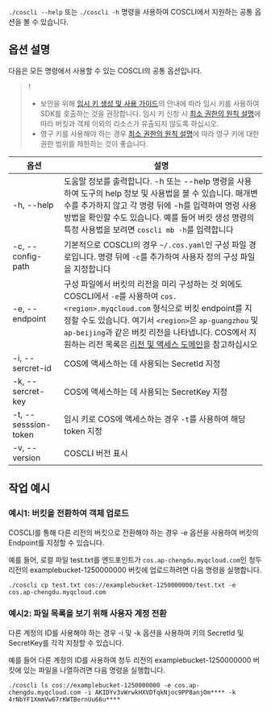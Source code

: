 `./coscli --help` 또는 `./coscli -h` 명령을 사용하여 COSCLI에서 지원하는 공통 옵션을 볼 수 있습니다.

## 옵션 설명
다음은 모든 명령에서 사용할 수 있는 COSCLI의 공통 옵션입니다.

>!
>- 보안을 위해 [임시 키 생성 및 사용 가이드](https://intl.cloud.tencent.com/document/product/436/14048)의 안내에 따라 임시 키를 사용하여 SDK를 호출하는 것을 권장합니다. 임시 키 신청 시 [최소 권한의 원칙 설명](https://intl.cloud.tencent.com/document/product/436/32972)에 따라 버킷과 객체 이외의 리소스가 유출되지 않도록 하십시오.
>- 영구 키를 사용해야 하는 경우 [최소 권한의 원칙 설명](https://intl.cloud.tencent.com/document/product/436/32972)에 따라 영구 키에 대한 권한 범위를 제한하는 것이 좋습니다.


|  옵션  | 설명 |
|  ----  | ----  |
|-h, --help|도움말 정보를 출력합니다. -h 또는 --help 명령을 사용하여 도구의 help 정보 및 사용법을 볼 수 있습니다. 매개변수를 추가하지 않고 각 명령 뒤에 -h를 입력하여 명령 사용 방법을 확인할 수도 있습니다. 예를 들어 버킷 생성 명령의 특정 사용법을 보려면 `coscli mb -h`를 입력합니다   |
|-c, --config-path|기본적으로 COSCLI의 경우 `~/.cos.yaml`인 구성 파일 경로입니다. 명령 뒤에 `-c`를 추가하여 사용자 정의 구성 파일을 지정합니다|
|-e, --endpoint   |  구성 파일에서 버킷의 리전을 미리 구성하는 것 외에도 COSCLI에서 `-e`를 사용하여 `cos.<region>.myqcloud.com` 형식으로 버킷 endpoint를 지정할 수도 있습니다. 여기서 `<region>`은 `ap-guangzhou` 및 `ap-beijing`과 같은 버킷 리전을 나타냅니다. COS에서 지원하는 리전 목록은 [리전 및 액세스 도메인](https://intl.cloud.tencent.com/document/product/436/6224)을 참고하십시오|
|-i, --sercret-id  |  COS에 액세스하는 데 사용되는 SecretId 지정|
|-k, --sercret-key  |  COS에 액세스하는 데 사용되는 SecretKey 지정 |
|-t, --sesssion-token  |  임시 키로 COS에 액세스하는 경우 `-t`를 사용하여 해당 token 지정|
|-v, --version |   COSCLI 버전 표시 |

## 작업 예시

### 예시1: 버킷을 전환하여 객체 업로드


COSCLI를 통해 다른 리전의 버킷으로 전환해야 하는 경우 -e 옵션을 사용하여 버킷의 Endpoint를 지정할 수 있습니다.

예를 들어, 로컬 파일 test.txt를 엔드포인트가 `cos.ap-chengdu.myqcloud.com`인 청두 리전의 examplebucket-1250000000 버킷에 업로드하려면 다음 명령을 실행합니다.
```
./coscli cp test.txt cos://examplebucket-1250000000/test.txt -e cos.ap-chengdu.myqcloud.com
```

### 예시2: 파일 목록을 보기 위해 사용자 계정 전환

다른 계정의 ID를 사용해야 하는 경우 -i 및 -k 옵션을 사용하여 키의 SecretId 및 SecretKey를 각각 지정할 수 있습니다.

예를 들어 다른 계정의 ID를 사용하여 청두 리전의 examplebucket-1250000000 버킷에 있는 파일을 나열하려면 다음 명령을 실행합니다.

```
./coscli ls cos://examplebucket-1250000000 -e cos.ap-chengdu.myqcloud.com -i AKIDYv3vWrwkHXVDfqkNjoc9PP8anjOm**** -k 4rNbYF1XmmVw67rKWTBernUu66u****
```
